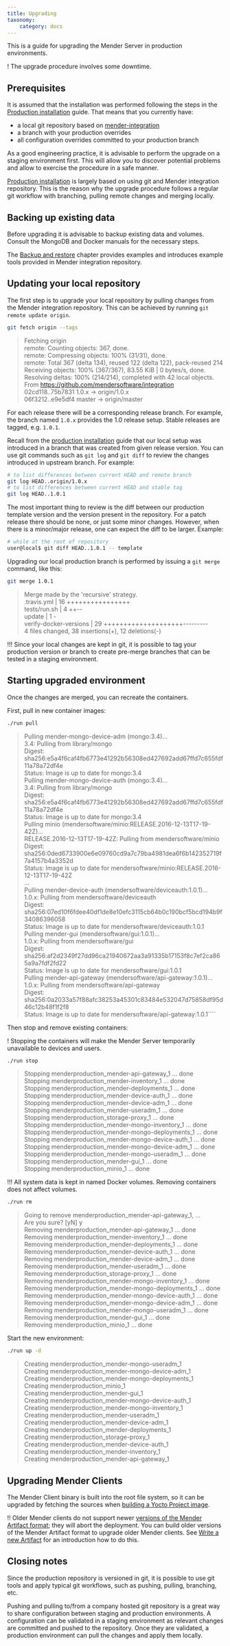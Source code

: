 ```yaml
---
title: Upgrading
taxonomy:
    category: docs
---
```


This is a guide for upgrading the Mender Server in production environments.

! The upgrade procedure involves some downtime.

## Prerequisites

It is assumed that the installation was performed following the steps
in the [Production installation](../production-installation) guide. That means that
you currently have:

* a local git repository based
  on [mender-integration](https://github.com/mendersoftware/integration?target=_blank)
* a branch with your production overrides
* all configuration overrides committed to your production branch

As a good engineering practice, it is advisable to perform the upgrade on a
staging environment first. This will allow you to discover potential problems
and allow to exercise the procedure in a safe manner. 

[Production installation](../production-installation) is largely based on using git and Mender integration
repository. This is the reason why the upgrade procedure follows a regular git
workflow with branching, pulling remote changes and merging locally.

## Backing up existing data

Before upgrading it is advisable to backup existing data and volumes.
Consult the MongoDB and Docker manuals for the necessary steps.

The [Backup and restore](../backup-and-restore) chapter provides examples and
introduces example tools provided in Mender integration repository.

## Updating your local repository

The first step is to upgrade your local repository by pulling changes from the
Mender integration repository. This can be achieved by running `git remote
update origin`.

```bash
git fetch origin --tags
```
> Fetching origin  
> remote: Counting objects: 367, done.  
> remote: Compressing objects: 100% (31/31), done.  
> remote: Total 367 (delta 134), reused 122 (delta 122), pack-reused 214  
> Receiving objects: 100% (367/367), 83.55 KiB | 0 bytes/s, done.  
> Resolving deltas: 100% (214/214), completed with 42 local objects.  
> From https://github.com/mendersoftware/integration  
>    02cd118..75b7831  1.0.x      -> origin/1.0.x  
>    06f3212..e9e5df4  master     -> origin/master  

For each release there will be a corresponding release branch. For example, the
branch named `1.0.x` provides the 1.0 release setup. Stable releases are tagged,
e.g. `1.0.1`.

Recall from the [production installation](../production-installation) guide that our
local setup was introduced in a branch that was created from given release
version. You can use git commands such as `git log` and `git diff` to review the changes
introduced in upstream branch. For example:

```bash
# to list differences between current HEAD and remote branch
git log HEAD..origin/1.0.x
# to list differences between current HEAD and stable tag
git log HEAD..1.0.1
```

The most important thing to review is the diff between our production template
version and the version present in the repository. For a patch release
there should be none, or just some minor changes. However, when there is a
minor/major release, one can expect the diff to be larger. Example:

```bash
# while at the root of repository
user@local$ git diff HEAD..1.0.1 -- template
```

Upgrading our local production branch is performed by issuing a `git merge` command, like this:

```bash
git merge 1.0.1
```
> Merge made by the 'recursive' strategy.  
>  .travis.yml            | 16 ++++++++++++++++  
>  tests/run.sh           |  4 ++--  
>  update                 |  1 -  
>  verify-docker-versions | 29 ++++++++++++++++++++---------  
>  4 files changed, 38 insertions(+), 12 deletions(-)  

!!! Since your local changes are kept in git, it is possible to tag your production version or branch to create pre-merge branches that can be tested in a staging environment.

## Starting upgraded environment

Once the changes are merged, you can recreate the containers. 

First, pull in new container images:

```bash
./run pull
```
> Pulling mender-mongo-device-adm (mongo:3.4)...  
> 3.4: Pulling from library/mongo  
> Digest: sha256:e5a4f6caf4fb6773e41292b56308ed427692add67ffd7c655fdf11a78a72df4e  
> Status: Image is up to date for mongo:3.4  
> Pulling mender-mongo-device-auth (mongo:3.4)...  
> 3.4: Pulling from library/mongo  
> Digest: sha256:e5a4f6caf4fb6773e41292b56308ed427692add67ffd7c655fdf11a78a72df4e  
> Status: Image is up to date for mongo:3.4  
> Pulling minio (mendersoftware/minio:RELEASE.2016-12-13T17-19-42Z)...  
> RELEASE.2016-12-13T17-19-42Z: Pulling from mendersoftware/minio  
> Digest: sha256:0ded6733900e6e09760cd9a7c79ba4981dea6f6b142352719f7a4157b4a3352d  
> Status: Image is up to date for mendersoftware/minio:RELEASE.2016-12-13T17-19-42Z  
> ...  
> Pulling mender-device-auth (mendersoftware/deviceauth:1.0.1)...  
> 1.0.x: Pulling from mendersoftware/deviceauth  
> Digest: sha256:07ed10f6fdee40df1de8e10efc3115cb64b0c190bcf5bcd194b9f34086396058  
> Status: Image is up to date for mendersoftware/deviceauth:1.0.1  
> Pulling mender-gui (mendersoftware/gui:1.0.1)...  
> 1.0.x: Pulling from mendersoftware/gui  
> Digest: sha256:af2d2349f27dd96ca21940672aa3a91335b17153f8c7ef2ca865a9a7fdf2fd22  
> Status: Image is up to date for mendersoftware/gui:1.0.1  
> Pulling mender-api-gateway (mendersoftware/api-gateway:1.0.1)...  
> 1.0.x: Pulling from mendersoftware/api-gateway  
> Digest: sha256:0a2033a57f88afc38253a45301c83484e532047d75858df95d46c12b48f1f2f8  
> Status: Image is up to date for mendersoftware/api-gateway:1.0.1````  

Then stop and remove existing containers:

! Stopping the containers will make the Mender Server temporarily unavailable to devices and users.

```bash
./run stop
```
> Stopping menderproduction_mender-api-gateway_1 ... done  
> Stopping menderproduction_mender-inventory_1 ... done  
> Stopping menderproduction_mender-deployments_1 ... done  
> Stopping menderproduction_mender-device-auth_1 ... done  
> Stopping menderproduction_mender-device-adm_1 ... done  
> Stopping menderproduction_mender-useradm_1 ... done  
> Stopping menderproduction_storage-proxy_1 ... done  
> Stopping menderproduction_mender-mongo-inventory_1 ... done  
> Stopping menderproduction_mender-mongo-deployments_1 ... done  
> Stopping menderproduction_mender-mongo-device-auth_1 ... done  
> Stopping menderproduction_mender-mongo-device-adm_1 ... done  
> Stopping menderproduction_mender-mongo-useradm_1 ... done  
> Stopping menderproduction_mender-gui_1 ... done  
> Stopping menderproduction_minio_1 ... done  

!!! All system data is kept in named Docker volumes. Removing containers does not affect volumes.

```bash
./run rm
```
> Going to remove menderproduction_mender-api-gateway_1, ...  
> Are you sure? [yN] y  
> Removing menderproduction_mender-api-gateway_1 ... done  
> Removing menderproduction_mender-inventory_1 ... done  
> Removing menderproduction_mender-deployments_1 ... done  
> Removing menderproduction_mender-device-auth_1 ... done  
> Removing menderproduction_mender-device-adm_1 ... done  
> Removing menderproduction_mender-useradm_1 ... done  
> Removing menderproduction_storage-proxy_1 ... done  
> Removing menderproduction_mender-mongo-inventory_1 ... done  
> Removing menderproduction_mender-mongo-deployments_1 ... done  
> Removing menderproduction_mender-mongo-device-auth_1 ... done  
> Removing menderproduction_mender-mongo-device-adm_1 ... done  
> Removing menderproduction_mender-mongo-useradm_1 ... done  
> Removing menderproduction_mender-gui_1 ... done  
> Removing menderproduction_minio_1 ... done  

Start the new environment:

```bash
./run up -d
```
> Creating menderproduction_mender-mongo-useradm_1  
> Creating menderproduction_mender-mongo-device-adm_1  
> Creating menderproduction_mender-mongo-deployments_1  
> Creating menderproduction_minio_1  
> Creating menderproduction_mender-gui_1  
> Creating menderproduction_mender-mongo-device-auth_1  
> Creating menderproduction_mender-mongo-inventory_1  
> Creating menderproduction_mender-useradm_1  
> Creating menderproduction_mender-device-adm_1  
> Creating menderproduction_mender-deployments_1  
> Creating menderproduction_storage-proxy_1  
> Creating menderproduction_mender-device-auth_1  
> Creating menderproduction_mender-inventory_1  
> Creating menderproduction_mender-api-gateway_1  


## Upgrading Mender Clients

The Mender Client binary is built into the root file system, so it can be upgraded by
fetching the sources when [building a Yocto Project image](../../artifacts/building-mender-yocto-image).

!! Older Mender clients do not support newer [versions of the Mender Artifact format](../../architecture/mender-artifacts#versions); they will abort the deployment. You can build older versions of the Mender Artifact format to upgrade older Mender clients. See [Write a new Artifact](../../artifacts/modifying-a-mender-artifact#write-a-new-artifact) for an introduction how to do this.



## Closing notes

Since the production repository is versioned in git, it is possible to use git
tools and apply typical git workflows, such as pushing, pulling, branching, etc.

Pushing and pulling to/from a company hosted git repository is a great way
to share configuration between staging and production environments. A
configuration can be validated in a staging environment as
relevant changes are committed and pushed to the repository. Once they are validated, a
production environment can pull the changes and apply them locally.
